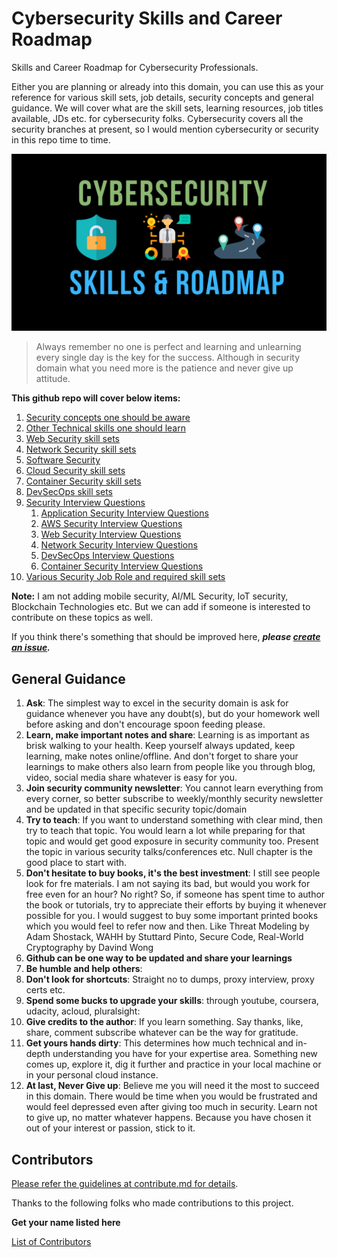 # Cybersecurity Skills and Career Roadmap
Skills and Career Roadmap for Cybersecurity Professionals. 

Either you are planning or already into this domain, you can use this as your  reference for various skill sets, job details, security concepts and general guidance.
We will cover what are the skill sets, learning resources, job titles available, JDs etc. for cybersecurity folks.
Cybersecurity covers all the security branches at present, so I would mention cybersecurity or security in this repo time to time.

![Cybersecurity Skills and Career Roadmap](Cybersecurity-skills-roadmap.png)
>Always remember no one is perfect and learning and unlearning every single day is the key for the success. 
Although in security domain what you need more is the patience and never give up attitude.

**This github repo will cover below items:**
1. [Security concepts one should be aware](security-concepts.md)
2. [Other Technical skills one should learn](common-skills.md)
3. [Web Security skill sets](web-security.md)
4. [Network Security skill sets](network-security.md)
5. [Software Security](software-security.md)
6. [Cloud Security skill sets](cloud-security.md)
7. [Container Security skill sets](container-security.md)
8. [DevSecOps skill sets](devsecops.md)
9. [Security Interview Questions](interview-questions)
   1. [Application Security Interview Questions](interview-questions/application-security-interview-questions.md)
   2. [AWS Security Interview Questions](interview-questions/aws-security-interview-questions.md)
   3. [Web Security Interview Questions](interview-questions/web-security-interview-questions.md)
   4. [Network Security Interview Questions](interview-questions/network-security-interview-questions.md)
   5. [DevSecOps Interview Questions](interview-questions/devsecops-interview-questions.md)
   6. [Container Security Interview Questions](interview-questions/container-security-interview-questions.md)
10. [Various Security Job Role and required skill sets](security-job-roles.md)

**Note:** I am not adding mobile security, AI/ML Security, IoT security, Blockchain Technologies etc. But we can add if someone is interested to contribute on these topics as well.

If you think there's something that should be improved here, **_please [create an issue](issues/new)._**

## General Guidance
1. **Ask**: The simplest way to excel in the security domain is ask for guidance whenever you have any doubt(s), but do your homework well before asking and don't encourage spoon feeding please.
2. **Learn, make important notes and share**:  Learning is as important as brisk walking to your health. Keep yourself always updated, keep learning, make notes online/offline. And don't forget to share your learnings to make others also learn from people like you through blog, video, social media share whatever is easy for you.
3. **Join security community newsletter**: You cannot learn everything from every corner, so better subscribe to weekly/monthly security newsletter and be updated in that specific security topic/domain
4. **Try to teach**: If you want to understand something with clear mind, then try to teach that topic. You would learn a lot while preparing for that topic and would get good exposure in security community too. Present the topic in various security talks/conferences etc. Null chapter is the good place to start with.
5. **Don't hesitate to buy books, it's the best investment**: I still see people look for fre materials. I am not saying its bad, but would you work for free even for an hour? No right? So, if someone has spent time to author the book or tutorials, try to appreciate their efforts by buying it whenever possible for you.
    I would suggest to buy some important printed books which you would feel to refer now and then. 
    Like Threat Modeling by Adam Shostack, WAHH by Stuttard Pinto, Secure Code, Real-World Cryptography by Davind Wong
6. **Github can be one way to be updated and share your learnings** 
7. **Be humble and help others**: 
8. **Don't look for shortcuts**: Straight no to dumps, proxy interview, proxy certs etc.
9. **Spend some bucks to upgrade your skills**: through youtube, coursera, udacity, acloud, pluralsight: 
10. **Give credits to the author**:  If you learn something. Say thanks, like, share, comment subscribe whatever can be the way for gratitude.
11. **Get yours hands dirty**: This determines how much technical and in-depth understanding you have for your expertise area. 
Something new comes up, explore it, dig it further and practice in your local machine or in your personal cloud instance.
12. **At last, Never Give up**: Believe me you will need it the most to succeed in this domain. 
There would be time when you would be frustrated and would feel depressed even after giving too much in security. 
Learn not to give up, no matter whatever happens. Because you have chosen it out of your interest or passion, stick to it.

## Contributors
[Please refer the guidelines at contribute.md for details](Contribute.md).

Thanks to the following folks who made contributions to this project.

**Get your name listed here**

[List of Contributors](graphs/contributors)